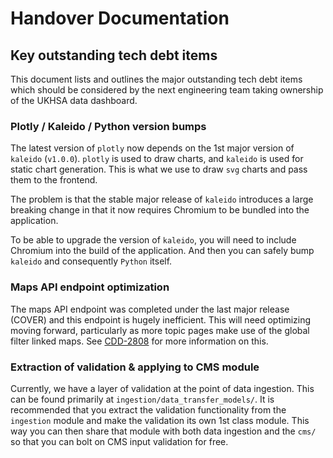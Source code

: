 # Handover Documentation

## Key outstanding tech debt items 

This document lists and outlines the major outstanding tech debt items 
which should be considered by the next engineering team taking ownership of the UKHSA data dashboard.

### Plotly / Kaleido / Python version bumps

The latest version of `plotly` now depends on the 1st major version of `kaleido` (`v1.0.0`).
`plotly` is used to draw charts, and `kaleido` is used for static chart generation. 
This is what we use to draw `svg` charts and pass them to the frontend.

The problem is that the stable major release of `kaleido` introduces a large breaking change in that it now 
requires Chromium to be bundled into the application.

To be able to upgrade the version of `kaleido`, you will need to include Chromium into the build of the application.
And then you can safely bump `kaleido` and consequently `Python` itself.

### Maps API endpoint optimization

The maps API endpoint was completed under the last major release (COVER) and this endpoint is hugely inefficient. 
This will need optimizing moving forward, particularly as more topic pages make use of the global filter linked maps. 
See [CDD-2808](https://ukhsa.atlassian.net/browse/CDD-2808) for more information on this.

### Extraction of validation & applying to CMS module

Currently, we have a layer of validation at the point of data ingestion.
This can be found primarily at `ingestion/data_transfer_models/`.
It is recommended that you extract the validation functionality from the `ingestion` module and make the validation
its own 1st class module. 
This way you can then share that module with both data ingestion and the `cms/` so that you can bolt on 
CMS input validation for free.
